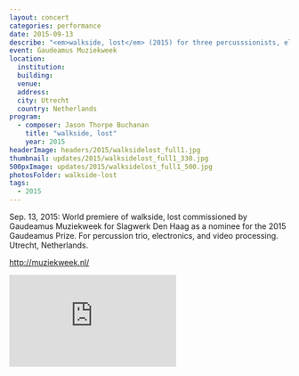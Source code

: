 ```yaml
---
layout: concert
categories: performance
date: 2015-09-13
describe: "<em>walkside, lost</em> (2015) for three percusssionists, electronics, and live video processing, world premiere. Slagwerk Den Haag. Commissioned by Gaudeamus Muziekweeek as a nominee for the 2015 Gaudeamus Prize."
event: Gaudeamus Muziekweek
location:
  institution:
  building:
  venue:
  address:
  city: Utrecht
  country: Netherlands
program:
  - composer: Jason Thorpe Buchanan
    title: "walkside, lost"
    year: 2015
headerImage: headers/2015/walksidelost_full1.jpg
thumbnail: updates/2015/walksidelost_full1_330.jpg
500pxImage: updates/2015/walksidelost_full1_500.jpg
photosFolder: walkside-lost
tags:
  - 2015
---
```


Sep. 13, 2015: World premiere of walkside, lost commissioned by Gaudeamus Muziekweek for Slagwerk Den Haag as a nominee for the 2015 Gaudeamus Prize. For percussion trio, electronics, and video processing. Utrecht, Netherlands.

http://muziekweek.nl/

<section class="score-vid-header module-bg-dark" background-color="#051f4a">
<div class="row full-width" width="100%">
    <div class="col-12 nopadding"><iframe class="embed-responsive-item" height="165vh" src="https://player.vimeo.com/video/140159929" frameborder="0" allowfullscreen></iframe></div><br>
</div><br>
</section>
